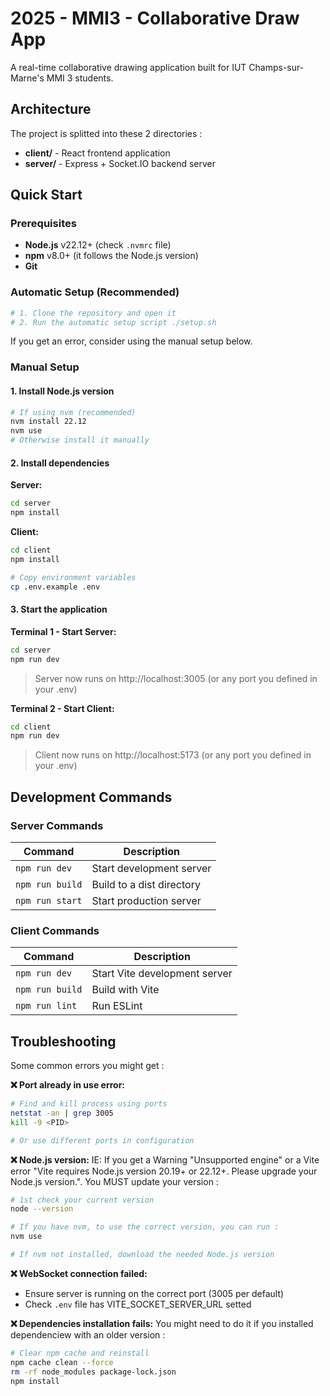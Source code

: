 # 2025 - MMI3 - Collaborative Draw App

A real-time collaborative drawing application built for IUT Champs-sur-Marne's MMI 3 students.


## Architecture

The project is splitted into these 2 directories : 
- **client/** - React frontend application
- **server/** - Express + Socket.IO backend server

## Quick Start

### Prerequisites
- **Node.js** v22.12+ (check `.nvmrc` file)
- **npm** v8.0+ (it follows the Node.js version)
- **Git** 

### Automatic Setup (Recommended)

```bash
# 1. Clone the repository and open it
# 2. Run the automatic setup script ./setup.sh
```

If you get an error, consider using the manual setup below.

### Manual Setup

#### 1. Install Node.js version
```bash
# If using nvm (recommended)
nvm install 22.12
nvm use
# Otherwise install it manually
```


#### 2. Install dependencies

**Server:**
```bash
cd server
npm install
```

**Client:**
```bash
cd client
npm install

# Copy environment variables
cp .env.example .env
```

#### 3. Start the application

**Terminal 1 - Start Server:**
```bash
cd server
npm run dev
```
> Server now runs on http://localhost:3005 (or any port you defined in your .env)

**Terminal 2 - Start Client:**
```bash
cd client
npm run dev
```
> Client now runs on http://localhost:5173 (or any port you defined in your .env)

## Development Commands

### Server Commands

| Command | Description |
|---------|-------------|
| `npm run dev` | Start development server |
| `npm run build` | Build to a dist directory |
| `npm run start` | Start production server |

### Client Commands

| Command | Description |
|---------|-------------|
| `npm run dev` | Start Vite development server |
| `npm run build` | Build with Vite |
| `npm run lint` | Run ESLint |


## Troubleshooting

Some common errors you might get : 

**❌ Port already in use error:**
```bash
# Find and kill process using ports
netstat -an | grep 3005
kill -9 <PID>

# Or use different ports in configuration
```

**❌ Node.js version:**
IE: If you get a Warning "Unsupported engine" or a Vite error "Vite requires Node.js version 20.19+ or 22.12+. Please upgrade your Node.js version.". You MUST update your version :
```bash
# 1st check your current version
node --version

# If you have nvm, to use the correct version, you can run :
nvm use

# If nvm not installed, download the needed Node.js version 
```

**❌ WebSocket connection failed:**
- Ensure server is running on the correct port (3005 per default)
- Check `.env` file has VITE_SOCKET_SERVER_URL setted


**❌ Dependencies installation fails:**
You might need to do it if you installed dependenciew with an older version :

```bash
# Clear npm cache and reinstall
npm cache clean --force
rm -rf node_modules package-lock.json
npm install
```